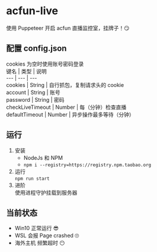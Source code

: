# acfun-live  
使用 Puppeteer 开启 acfun 直播监控室，挂牌子！😏
    
## 配置 config.json  
cookies 为空时使用账号密码登录  
键名 | 类型 | 说明  
--- | --- | ---  
cookies | String | 自行抓包，复制请求头的 cookie  
account | String | 账号  
password | String | 密码  
checkLiveTimeout | Number | 每（分钟）检查直播  
defaultTimeout | Number | 异步操作最多等待（分钟）
## 运行  
1. 安装  
    - NodeJs 和 NPM
    - `npm i --registry=https://registry.npm.taobao.org`  
2. 运行  
  `npm run start`  
3. 进阶  
  使用进程守护挂载到服务器  

## 当前状态  
- Win10 正常运行 😎
- WSL 会报 Page crashed 🙄
- 海外主机 频繁超时 😶